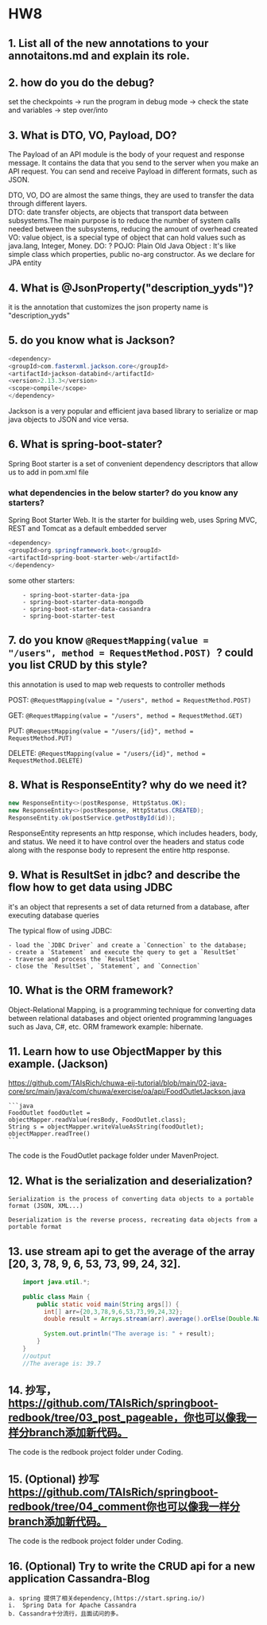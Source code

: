 # HW8 

## 1. **List all of the new annotations to your annotaitons.md and explain its role.**

## 2. **how do you do the debug?**

   set the checkpoints -> run the program in debug mode -> check the state and variables -> step over/into

## 3. **What is DTO, VO, Payload, DO?**

The Payload of an API module is the body of your request and response message. It contains the data that you send to 
the server when you make an API request. You can send and receive Payload in different formats, such as JSON.

DTO, VO, DO are almost the same things, they are used to transfer the data through different layers.    
DTO: date transfer objects, are objects that transport data between subsystems.The main purpose is to 
reduce the number of system calls needed between the subsystems, reducing the amount of overhead created
VO: value object, is a special type of object that can hold values such as java.lang, Integer, Money.
DO: ?
POJO: Plain Old Java Object : It's like simple class which properties, public no-arg constructor. As we declare for JPA entity
   

## 4. **What is @JsonProperty("description_yyds")?**

   it is the annotation that customizes the json property name is "description_yyds"

## 5. **do you know what is Jackson?**

   ```java
   <dependency>
   <groupId>com.fasterxml.jackson.core</groupId>
   <artifactId>jackson-databind</artifactId>
   <version>2.13.3</version>
   <scope>compile</scope>
   </dependency>
   ```

Jackson is a very popular and efficient java based library to serialize or map java objects to JSON and vice versa.

## 6. **What is spring-boot-stater?**

   Spring Boot starter is a set of convenient dependency descriptors that allow us to add in pom.xml file

### what dependencies in the below starter? do you know any starters?
Spring Boot Starter Web. It is the starter for building web, uses Spring MVC, REST and Tomcat as a default embedded server
```java
<dependency>
<groupId>org.springframework.boot</groupId>
<artifactId>spring-boot-starter-web</artifactId>
</dependency>
```
        
some other starters:

        - spring-boot-starter-data-jpa
        - spring-boot-starter-data-mongodb
        - spring-boot-starter-data-cassandra
        - spring-boot-starter-test

## 7. do you know `@RequestMapping(value = "/users", method = RequestMethod.POST) `? could you list CRUD by this style?

   this annotation is used to map web requests to controller methods

   POST: `@RequestMapping(value = "/users", method = RequestMethod.POST)`

   GET: `@RequestMapping(value = "/users", method = RequestMethod.GET)`

   PUT: `@RequestMapping(value = "/users/{id}", method = RequestMethod.PUT)`

   DELETE: `@RequestMapping(value = "/users/{id}", method = RequestMethod.DELETE)`

## 8. **What is ResponseEntity? why do we need it?**

   ```java
   new ResponseEntity<>(postResponse, HttpStatus.OK);
   new ResponseEntity<>(postResponse, HttpStatus.CREATED);
   ResponseEntity.ok(postService.getPostById(id));
   ```
   ResponseEntity represents an http response, which includes headers, body, and status.
   We need it to have control over the headers and status code along with the response body to represent the entire http response.

## 9. **What is ResultSet in jdbc? and describe the flow how to get data using JDBC**

   it's an object that represents a set of data returned from a database, after executing database queries

   The typical flow of using JDBC:

    - load the `JDBC Driver` and create a `Connection` to the database;
    - create a `Statement` and execute the query to get a `ResultSet`
    - traverse and process the `ResultSet`
    - close the `ResultSet`, `Statement`, and `Connection`

## 10. **What is the ORM framework?**

Object-Relational Mapping, is a programming technique for converting data between 
relational databases and object oriented programming languages such as Java, C#, etc.
ORM framework example: hibernate.

## 11. **Learn how to use ObjectMapper by this example. (Jackson)**
https://github.com/TAIsRich/chuwa-eij-tutorial/blob/main/02-java-core/src/main/java/com/chuwa/exercise/oa/api/FoodOutletJackson.java

    ```java
    FoodOutlet foodOutlet =
    objectMapper.readValue(resBody, FoodOutlet.class);
    String s = objectMapper.writeValueAsString(foodOutlet);
    objectMapper.readTree()
    ```
The code is the FoudOutlet package folder under MavenProject.

## 12. **What is the serialization and deserialization?**

    Serialization is the process of converting data objects to a portable format (JSON, XML...)

    Deserialization is the reverse process, recreating data objects from a portable format

## 13. **use stream api to get the average of the array [20, 3, 78, 9, 6, 53, 73, 99, 24, 32].**

```java
    import java.util.*;
    
    public class Main {
        public static void main(String args[]) {
          int[] arr={20,3,78,9,6,53,73,99,24,32};
          double result = Arrays.stream(arr).average().orElse(Double.NaN);
          
          System.out.println("The average is: " + result);
        }
    }
    //output
    //The average is: 39.7
 ```
## 14. 抄写，https://github.com/TAIsRich/springboot-redbook/tree/03_post_pageable，你也可以像我一样分branch添加新代码。
The code is the redbook project folder under Coding.
## 15. (Optional) 抄写 https://github.com/TAIsRich/springboot-redbook/tree/04_comment你也可以像我一样分branch添加新代码。
The code is the redbook project folder under Coding.
## 16. (Optional) Try to write the CRUD api for a new application Cassandra-Blog
    a. spring 提供了相关dependency,(https://start.spring.io/)
    i.  Spring Data for Apache Cassandra
    b. Cassandra十分流行，且面试问的多。
 